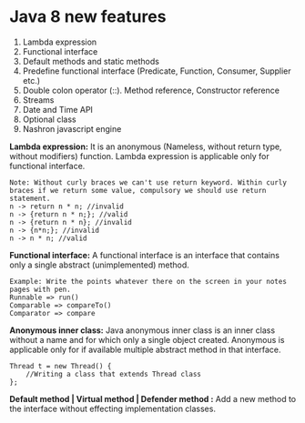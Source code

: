 # Java 8 new features
1. Lambda expression
2. Functional interface
3. Default methods and static methods
4. Predefine functional interface (Predicate, Function, Consumer, Supplier etc.)
5. Double colon operator (::). Method reference, Constructor reference
6. Streams
7. Date and Time API
8. Optional class
9. Nashron javascript engine

**Lambda expression:** It is an anonymous (Nameless, without return type, without modifiers) function. Lambda expression is applicable only for functional interface.

    Note: Without curly braces we can't use return keyword. Within curly braces if we return some value, compulsory we should use return statement.
    n -> return n * n; //invalid
    n -> {return n * n;}; //valid
    n -> {return n * n}; //invalid
    n -> {n*n;}; //invalid
    n -> n * n; //valid

**Functional interface:** A functional interface is an interface that contains only a single abstract (unimplemented) method.
    
    Example: Write the points whatever there on the screen in your notes pages with pen.
    Runnable => run()
    Comparable => compareTo()
    Comparator => compare

**Anonymous inner class:** Java anonymous inner class is an inner class without a name and for which only a single object created. Anonymous is applicable only for if available multiple abstract method in that interface. 
    
    Thread t = new Thread() {
        //Writing a class that extends Thread class
    };

**Default method | Virtual method | Defender method :** Add a new method to the interface without effecting implementation classes. 
